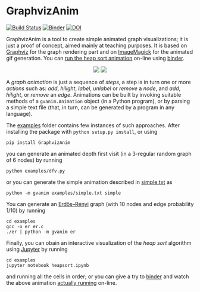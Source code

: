 # GraphvizAnim

[![Build Status](https://travis-ci.org/mapio/GraphvizAnim.png?branch=master)](https://travis-ci.org/mapio/GraphvizAnim) [![Binder](https://img.shields.io/badge/launch-binder-ff69b4.svg?style=flat)](http://mybinder.org/repo/mapio/GraphvizAnim/notebooks/examples/heapsort.ipynb) [![DOI](https://zenodo.org/badge/DOI/10.5281/zenodo.1037284.svg)](https://doi.org/10.5281/zenodo.1037284)


GraphvizAnim is a tool to create simple animated graph visualizations; it is
just a proof of concept, aimed mainly at teaching purposes. It is based on
[Graphviz](http://www.graphviz.org/) for the graph rendering part and on
[ImageMagick](http://www.imagemagick.org/) for the animated gif generation. You can [run the heap sort animation](http://mybinder.org/repo/mapio/GraphvizAnim/examples/heapsort.ipynb) on-line using [binder](http://mybinder.org/).

<p align="center">
<img src="examples/dfv.gif"/>
<img src="examples/heapsort.gif"/>
</p>

A *graph animation* is just a sequence of *steps*, a step is in turn one or
more *actions* such as: *add*, *hilight*, *label*, *unlabel* or *remove* a
*node*, and  *add*, *hilight*, or *remove* an *edge*. Animations can be built
by invoking suitable methods of a `gvanim.Animation` object (in a Python
program), or by parsing a simple text file (that, in turn, can be generated by
a program in any language).

The [examples](examples) folder contains few instances of such approaches.
After installing the package with `python setup.py install`, or using

	pip install GraphvizAnim

you can generate an animated depth first visit (in a 3-regular random graph of
6 nodes) by running

	python examples/dfv.py

or you can generate the simple animation described in
[simple.txt](examples/simple.txt) as

	python -m gvanim examples/simple.txt simple

You can generate an [Erdős–Rényi](https://en.wikipedia.org/wiki/Erd%C5%91s%E2%80%93R%C3%A9nyi_model) graph (with 10 nodes and edge probability
1/10) by running

	cd examples
	gcc -o er er.c
	./er | python -m gvanim er

Finally, you can obain an interactive visualization of the *heap sort*
algorithm using [Jupyter](http://jupyter.org/) by running

	cd examples
	jupyter notebook heapsort.ipynb

and running all the cells in order; or you can give a try to
[binder](http://mybinder.org) and watch the above animation
[actually running](http://mybinder.org/repo/mapio/GraphvizAnim/examples/heapsort.ipynb) on-line.
